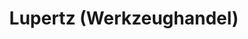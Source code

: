 ---
title: "Lupertz (Werkzeughandel)"
url: /moenchengladbach/lupertz-werkzeughandel/
shop: Eisenwaren
---